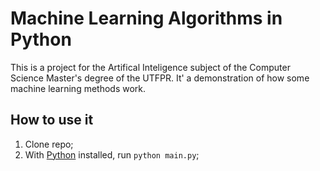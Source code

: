 # Machine Learning Algorithms in Python

This is a project for the Artifical Inteligence subject of the Computer Science Master's degree of the UTFPR.
It' a demonstration of how some machine learning methods work.

## How to use it

  1. Clone repo;
  2. With [Python](https://www.python.org/) installed, run `python main.py`;
